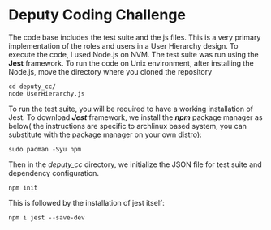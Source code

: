 # Deputy Coding Challenge

The code base includes the test suite and the js files. This is a very primary implementation of the roles and users in a User Hierarchy design. To execute the code, I used Node.js on NVM. The test suite was run using the **Jest** framework. To run the code on Unix environment, after installing the Node.js, move the directory where you cloned the repository

```
cd deputy_cc/
node UserHierarchy.js
```

To run the test suite, you will be required to have a working installation of Jest. To download ***Jest*** framework, we install the ***npm*** package manager as below( the instructions are specific to archlinux based system, you can substitute with the package manager on your own distro):

```
sudo pacman -Syu npm
```

Then in the *deputy_cc* directory, we initialize the JSON file for test suite and dependency configuration.

```
npm init
```
This is followed by the installation of jest itself:
```
npm i jest --save-dev
```
